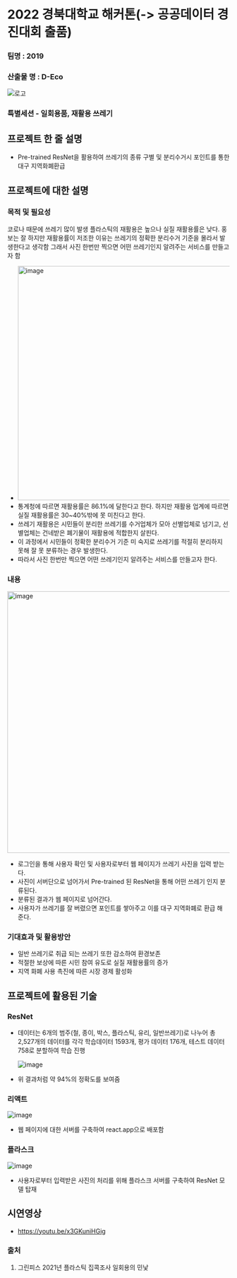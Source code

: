 # 2022 경북대학교 해커톤(-> 공공데이터 경진대회 출품)

### 팀명 : 2019
### 산출물 명 : D-Eco
![로고](https://user-images.githubusercontent.com/51317791/192133999-47067eb0-c6b9-441a-b2f6-9dcccb5f5c83.png)

### 특별세션 - 일회용품, 재활용 쓰레기




## 프로젝트 한 줄 설명
- Pre-trained ResNet을 활용하여 쓰레기의 종류 구별 및 분리수거시 포인트를 통한 대구 지역화폐환급


## 프로젝트에 대한 설명
### 목적 및 필요성
코로나 때문에 쓰레기 많이 발생
플라스틱의 재활용은 높으나 실질 재활용률은 낮다.
홍보는 잘 하지만 재활용률이 저조한 이유는 쓰레기의 정확한 분리수거 기준을 몰라서 발생한다고 생각함
그래서 사진 한번만 찍으면 어떤 쓰레기인지 알려주는 서비스를 만들고자 함
- <img width="530" alt="image" src="https://user-images.githubusercontent.com/62656584/192131589-04f32a6d-e93c-41c9-8796-466c6fcdc75c.png">
- 통계청에 따르면 재활용률은 86.1%에 달한다고 한다. 하지만 재활용 업계에 따르면 실질 재활용률은 30~40%밖에 못 미친다고 한다.
- 쓰레기 재활용은 시민들이 분리한 쓰레기를 수거업체가 모아 선별업체로 넘기고, 선별업체는 건네받은 폐기물이 재활용에 적합한지 살핀다.
- 이 과정에서 시민들이 정확한 분리수거 기준 미 숙지로 쓰레기를 적절히 분리하지 못해 잘 못 분류하는 경우 발생한다.
- 따라서 사진 한번만 찍으면 어떤 쓰레기인지 알려주는 서비스를 만들고자 한다.

### 내용
<img width="592" alt="image" src="https://user-images.githubusercontent.com/62656584/192132081-e1c3a6c9-1ae3-4439-beb0-42ab47b9285a.png">

- 로그인을 통해 사용자 확인 및 사용자로부터 웹 페이지가 쓰레기 사진을 입력 받는다.
- 사진이 서버단으로 넘어가서 Pre-trained 된  ResNet을 통해 어떤 쓰레기 인지 분류된다.
- 분류된 결과가 웹 페이지로 넘어간다.
- 사용자가 쓰레기를 잘 버렸으면 포인트를 쌓아주고 이를 대구 지역화폐로 환급 해 준다.


### 기대효과 및 활용방안
- 일반 쓰레기로 취급 되는 쓰레기 또한 감소하여 환경보존
- 적절한 보상에 따른 시민 참여 유도로 실질 재활용률의 증가
- 지역 화폐 사용 촉진에 따른 시장 경제 활성화


## 프로젝트에 활용된 기술
### ResNet
  - 데이터는 6개의 범주(철, 종이, 박스, 플라스틱, 유리, 일반쓰레기)로 나누어 총 2,527개의 데이터를 각각 학습데이터 1593개, 평가 데이터 176개, 테스트 데이터 758로 분할하여 학습 진행
    
    ![image](https://user-images.githubusercontent.com/62656584/192131255-b0ef6dc2-1a4f-46bb-bc67-0046080b7c7d.png)
  - 위 결과처럼 약 94%의 정확도를 보여줌

### 리액트
    
   ![image](https://user-images.githubusercontent.com/62656584/192131758-788b12c7-888b-4dd6-bdcc-0d9d54640b44.png)

  - 웹 페이지에 대한 서버를 구축하여 react.app으로 배포함

### 플라스크
    
   ![image](https://user-images.githubusercontent.com/62656584/192131392-c3f237f3-1ea8-428a-b8df-ad01db4180b5.png)
  - 사용자로부터 입력받은 사진의 처리를 위해 플라스크 서버를 구축하여 ResNet 모델 탑재




## 시연영상
- https://youtu.be/x3GKuniHGig
### 출처
1) 그린피스 2021년 플라스틱 집콕조사 일회용의 민낯
